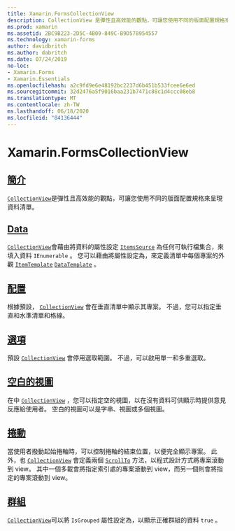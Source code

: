```yaml
---
title: Xamarin.FormsCollectionView
description: CollectionView 是彈性且高效能的觀點，可讓您使用不同的版面配置規格來呈現資料清單。
ms.prod: xamarin
ms.assetid: 2BC9B223-2D5C-4B09-849C-B9D578954557
ms.technology: xamarin-forms
author: davidbritch
ms.author: dabritch
ms.date: 07/24/2019
no-loc:
- Xamarin.Forms
- Xamarin.Essentials
ms.openlocfilehash: a2c9fd9e6e48192bc2237d6b451b533fcee6e6ed
ms.sourcegitcommit: 32d2476a5f9016baa231b7471c88c1d4ccc08eb8
ms.translationtype: MT
ms.contentlocale: zh-TW
ms.lasthandoff: 06/18/2020
ms.locfileid: "84136444"
---
```

# <a name="xamarinforms-collectionview"></a>Xamarin.FormsCollectionView

## <a name="introduction"></a>[簡介](introduction.md)

[`CollectionView`](xref:Xamarin.Forms.CollectionView)是彈性且高效能的觀點，可讓您使用不同的版面配置規格來呈現資料清單。

## <a name="data"></a>[Data](populate-data.md)

[`CollectionView`](xref:Xamarin.Forms.CollectionView)會藉由將資料的屬性設定 [`ItemsSource`](xref:Xamarin.Forms.ItemsView.ItemsSource) 為任何可執行檔集合，來填入資料 `IEnumerable` 。 您可以藉由將屬性設定為，來定義清單中每個專案的外觀 [`ItemTemplate`](xref:Xamarin.Forms.ItemsView.ItemTemplate) [`DataTemplate`](xref:Xamarin.Forms.DataTemplate) 。

## <a name="layout"></a>[配置](layout.md)

根據預設， [`CollectionView`](xref:Xamarin.Forms.CollectionView) 會在垂直清單中顯示其專案。 不過，您可以指定垂直和水準清單和格線。

## <a name="selection"></a>[選項](selection.md)

預設 [`CollectionView`](xref:Xamarin.Forms.CollectionView) 會停用選取範圍。 不過，可以啟用單一和多重選取。

## <a name="empty-views"></a>[空白的視圖](emptyview.md)

在中 [`CollectionView`](xref:Xamarin.Forms.CollectionView) ，您可以指定空的視圖，以在沒有資料可供顯示時提供意見反應給使用者。 空白的視圖可以是字串、視圖或多個視圖。

## <a name="scrolling"></a>[捲動](scrolling.md)

當使用者撥動起始捲軸時，可以控制捲軸的結束位置，以便完全顯示專案。 此外，也 [`CollectionView`](xref:Xamarin.Forms.CollectionView) 會定義兩個 [`ScrollTo`](xref:Xamarin.Forms.ItemsView.ScrollTo*) 方法，以程式設計方式將專案滾動到 view。 其中一個多載會將指定索引處的專案滾動到 view，而另一個則會將指定的專案滾動到 view。

## <a name="grouping"></a>[群組](grouping.md)

[`CollectionView`](xref:Xamarin.Forms.CollectionView)可以將 `IsGrouped` 屬性設定為，以顯示正確群組的資料 `true` 。
